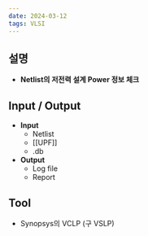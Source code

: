 ```yaml
---
date: 2024-03-12
tags: VLSI
---
```


## 설명

- **Netlist의 저전력 설계 Power 정보 체크**



## Input / Output

- **Input**
	- Netlist
	- [[UPF]]
	- .db
- **Output**
	- Log file
	- Report



## Tool

- Synopsys의 VCLP (구 VSLP)